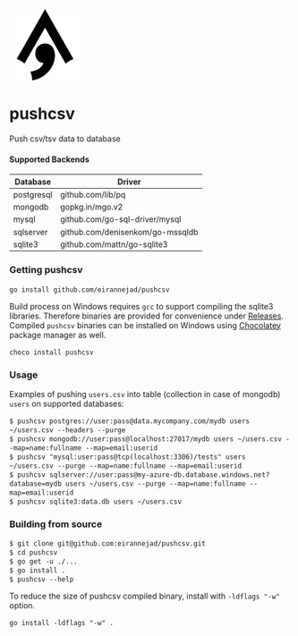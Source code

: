 <img src="art/logo.svg" width="128"/>

# pushcsv
Push csv/tsv data to database

#### Supported Backends

|Database   |Driver                                 |
|-----------|---------------------------------------|
|postgresql |github.com/lib/pq                      |
|mongodb    |gopkg.in/mgo.v2                        |
|mysql      |github.com/go-sql-driver/mysql         |
|sqlserver  |github.com/denisenkom/go-mssqldb       |
|sqlite3    |github.com/mattn/go-sqlite3            |

### Getting pushcsv

```shell
go install github.com/eirannejad/pushcsv
```

Build process on Windows requires `gcc` to support compiling the sqlite3 libraries. Therefore binaries are provided for convenience under [Releases](https://github.com/eirannejad/pushcsv/releases). Compiled `pushcsv` binaries can be installed on Windows using [Chocolatey](https://chocolatey.org/) package manager as well.

```shell
choco install pushcsv
```

### Usage

Examples of pushing `users.csv` into table (collection in case of mongodb) `users` on supported databases:

```shell
$ pushcsv postgres://user:pass@data.mycompany.com/mydb users ~/users.csv --headers --purge
$ pushcsv mongodb://user:pass@localhost:27017/mydb users ~/users.csv --map=name:fullname --map=email:userid
$ pushcsv "mysql:user:pass@tcp(localhost:3306)/tests" users ~/users.csv --purge --map=name:fullname --map=email:userid
$ pushcsv sqlserver://user:pass@my-azure-db.database.windows.net?database=mydb users ~/users.csv --purge --map=name:fullname --map=email:userid
$ pushcsv sqlite3:data.db users ~/users.csv
```

### Building from source

```shell
$ git clone git@github.com:eirannejad/pushcsv.git
$ cd pushcsv
$ go get -u ./...
$ go install .
$ pushcsv --help
```

To reduce the size of pushcsv compiled binary, install with `-ldflags "-w"` option.

```shell
go install -ldflags "-w" .
```
